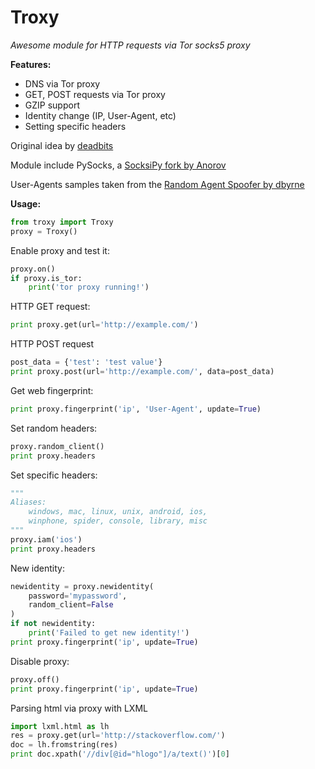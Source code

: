 # Troxy

_Awesome module for HTTP requests via Tor socks5 proxy_


**Features:**

- DNS via Tor proxy
- GET, POST requests via Tor proxy
- GZIP support
- Identity change (IP, User-Agent, etc)
- Setting specific headers

Original idea by [deadbits](https://gist.github.com/deadbits/5428636)  

Module include PySocks, a [SocksiPy fork by Anorov](https://github.com/Anorov/PySocks)

User-Agents samples taken from the [Random Agent Spoofer by dbyrne](https://github.com/dillbyrne/random-agent-spoofer)

**Usage:**

```python
from troxy import Troxy
proxy = Troxy()
```


Enable proxy and test it:
```python
proxy.on()
if proxy.is_tor:
    print('tor proxy running!')
```


HTTP GET request:
```python
print proxy.get(url='http://example.com/')
```


HTTP POST request
```python
post_data = {'test': 'test value'}
print proxy.post(url='http://example.com/', data=post_data)
```


Get web fingerprint:
```python
print proxy.fingerprint('ip', 'User-Agent', update=True)
```


Set random headers:
```python
proxy.random_client()
print proxy.headers
```


Set specific headers:
```python
"""
Aliases: 
    windows, mac, linux, unix, android, ios, 
    winphone, spider, console, library, misc
"""
proxy.iam('ios')
print proxy.headers
```


New identity:
```python
newidentity = proxy.newidentity(
    password='mypassword',
    random_client=False
)
if not newidentity:
    print('Failed to get new identity!')
print proxy.fingerprint('ip', update=True)
```


Disable proxy:
```python
proxy.off()
print proxy.fingerprint('ip', update=True)
```


Parsing html via proxy with LXML
```python
import lxml.html as lh
res = proxy.get(url='http://stackoverflow.com/')
doc = lh.fromstring(res)
print doc.xpath('//div[@id="hlogo"]/a/text()')[0]
```
